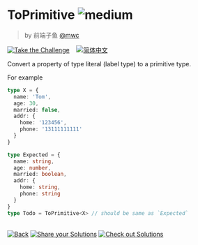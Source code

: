 <!--info-header-start--><h1>ToPrimitive <img src="https://img.shields.io/badge/-medium-d9901a" alt="medium"/> </h1><blockquote><p>by 前端子鱼 <a href="https://github.com/mwc" target="_blank">@mwc</a></p></blockquote><p><a href="https://tsch.js.org/16259/play" target="_blank"><img src="https://img.shields.io/badge/-Take%20the%20Challenge-3178c6?logo=typescript&logoColor=white" alt="Take the Challenge"/></a> &nbsp;&nbsp;&nbsp;<a href="./README.zh-CN.md" target="_blank"><img src="https://img.shields.io/badge/-%E7%AE%80%E4%BD%93%E4%B8%AD%E6%96%87-gray" alt="简体中文"/></a> </p><!--info-header-end-->

Convert a property of type literal (label type) to a primitive type.

For example

```typescript
type X = {
  name: 'Tom',
  age: 30,
  married: false,
  addr: {
    home: '123456',
    phone: '13111111111'
  }
}

type Expected = {
  name: string,
  age: number,
  married: boolean,
  addr: {
    home: string,
    phone: string
  }
}
type Todo = ToPrimitive<X> // should be same as `Expected`
```


<!--info-footer-start--><br><a href="../../README.md" target="_blank"><img src="https://img.shields.io/badge/-Back-grey" alt="Back"/></a> <a href="https://tsch.js.org/16259/answer" target="_blank"><img src="https://img.shields.io/badge/-Share%20your%20Solutions-teal" alt="Share your Solutions"/></a> <a href="https://tsch.js.org/16259/solutions" target="_blank"><img src="https://img.shields.io/badge/-Check%20out%20Solutions-de5a77?logo=awesome-lists&logoColor=white" alt="Check out Solutions"/></a> <!--info-footer-end-->